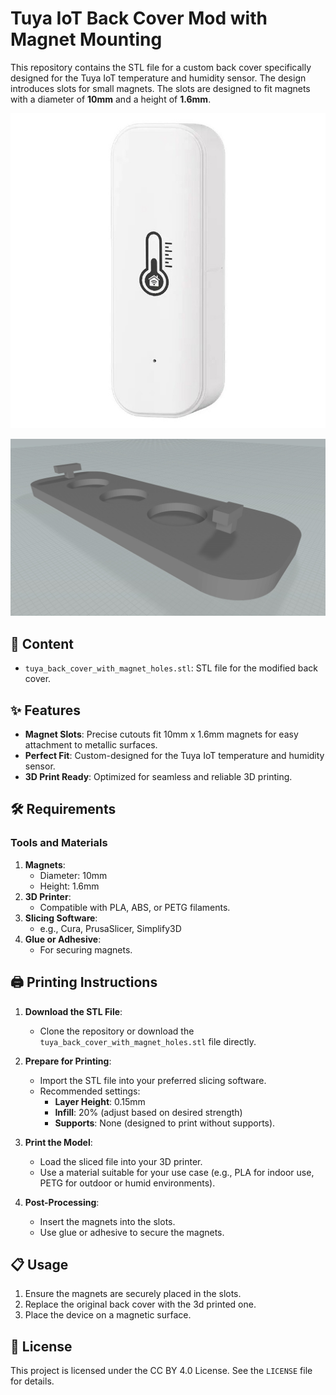 # Tuya IoT Back Cover Mod with Magnet Mounting

This repository contains the STL file for a custom back cover specifically designed for the Tuya IoT temperature and humidity sensor. The design introduces slots for small magnets. The slots are designed to fit magnets with a diameter of **10mm** and a height of **1.6mm**.

![Tuya WiFi Temperature and Humidity sensor](assets/Tuya-WiFi-Temperature-and-Humidity-sensor.jpg)

![Tuya Back Cover with Magnet Holes](assets/tuya_back_cover_with_magnet_holes.jpg)

## 📂 Content

- `tuya_back_cover_with_magnet_holes.stl`: STL file for the modified back cover.

## ✨ Features

- **Magnet Slots**: Precise cutouts fit 10mm x 1.6mm magnets for easy attachment to metallic surfaces.
- **Perfect Fit**: Custom-designed for the Tuya IoT temperature and humidity sensor.
- **3D Print Ready**: Optimized for seamless and reliable 3D printing.

## 🛠️ Requirements

### Tools and Materials

1. **Magnets**:
   - Diameter: 10mm
   - Height: 1.6mm
2. **3D Printer**:
   - Compatible with PLA, ABS, or PETG filaments.
3. **Slicing Software**:
   - e.g., Cura, PrusaSlicer, Simplify3D
4. **Glue or Adhesive**:
   - For securing magnets.

## 🖨️ Printing Instructions

1. **Download the STL File**: 
   - Clone the repository or download the `tuya_back_cover_with_magnet_holes.stl` file directly.

2. **Prepare for Printing**: 
   - Import the STL file into your preferred slicing software.
   - Recommended settings:
     - **Layer Height**: 0.15mm
     - **Infill**: 20% (adjust based on desired strength)
     - **Supports**: None (designed to print without supports).

3. **Print the Model**: 
   - Load the sliced file into your 3D printer.
   - Use a material suitable for your use case (e.g., PLA for indoor use, PETG for outdoor or humid environments).

4. **Post-Processing**:
   - Insert the magnets into the slots.
   - Use glue or adhesive to secure the magnets.

## 📋 Usage

1. Ensure the magnets are securely placed in the slots.
2. Replace the original back cover with the 3d printed one.
3. Place the device on a magnetic surface.

## 📜 License

This project is licensed under the CC BY 4.0 License. See the `LICENSE` file for details.

